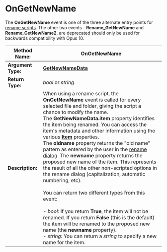 # OnGetNewName

The **OnGetNewName** event is one of the three alternate entry points for [rename scripts](/Manual/scripting/rename_scripts/RAEDME.md). The other two events - **Rename_GetNewName** and **Rename_GetNewName2**, are deprecated should only be used for backwards compatibility with Opus 10.

| **Method Name:** | OnGetNewName |
| --- | --- |
| **Argument Type:** | **[GetNewNameData](../scripting_objects/getnewnamedata.md)** |
| **Return Type:** | *bool* or *string* |
| **Description:** | When using a rename script, the **OnGetNewName** event is called for every selected file and folder, giving the script a chance to modify the name.  <br />The **GetNewNameData.item** property identifies the item being renamed. You can access the item's metadata and other information using the various **[Item](../scripting_objects/item.md)** properties.  <br />The **oldname** property returns the "old name" pattern as entered by the user in the [rename dialog](/Manual/file_operations/renaming_files/advanced_rename/RAEDME.md). The **newname** property returns the proposed new name of the item. This represents the result of all the other non-scripted options in the rename dialog (capitalization, automatic numbering, etc).<br /><br />You can return two different types from this event:<br /><br />- *bool*: If you return **True**, the item will not be renamed. If you return **False** (this is the default) the item will be renamed to the proposed new name (the **newname** property).<br />- *string*: You can return a *string* to specify a new name for the item. |

